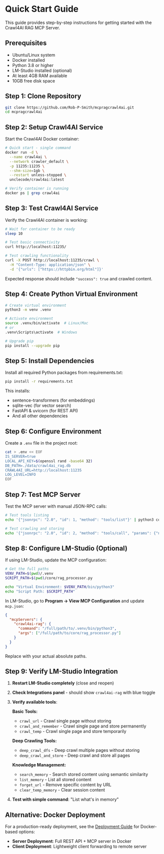 # Quick Start Guide

This guide provides step-by-step instructions for getting started with the Crawl4AI RAG MCP Server.

## Prerequisites

- Ubuntu/Linux system
- Docker installed
- Python 3.8 or higher
- LM-Studio installed (optional)
- At least 4GB RAM available
- 10GB free disk space

## Step 1: Clone Repository

```bash
git clone https://github.com/Rob-P-Smith/mcpragcrawl4ai.git
cd mcpragcrawl4ai
```

## Step 2: Setup Crawl4AI Service

Start the Crawl4AI Docker container:

```bash
# Quick start - single command
docker run -d \
  --name crawl4ai \
  --network crawler_default \
  -p 11235:11235 \
  --shm-size=1gb \
  --restart unless-stopped \
  unclecode/crawl4ai:latest

# Verify container is running
docker ps | grep crawl4ai
```

## Step 3: Test Crawl4AI Service

Verify the Crawl4AI container is working:

```bash
# Wait for container to be ready
sleep 10

# Test basic connectivity
curl http://localhost:11235/

# Test crawling functionality
curl -X POST http://localhost:11235/crawl \
  -H "Content-Type: application/json" \
  -d '{"urls": ["https://httpbin.org/html"]}'
```

Expected response should include `"success": true` and crawled content.

## Step 4: Create Python Virtual Environment

```bash
# Create virtual environment
python3 -m venv .venv

# Activate environment
source .venv/bin/activate  # Linux/Mac
# or
.venv\Scripts\activate  # Windows

# Upgrade pip
pip install --upgrade pip
```

## Step 5: Install Dependencies

Install all required Python packages from requirements.txt:

```bash
pip install -r requirements.txt
```

This installs:
- sentence-transformers (for embeddings)
- sqlite-vec (for vector search)
- FastAPI & uvicorn (for REST API)
- And all other dependencies

## Step 6: Configure Environment

Create a `.env` file in the project root:

```bash
cat > .env << EOF
IS_SERVER=true
LOCAL_API_KEY=$(openssl rand -base64 32)
DB_PATH=./data/crawl4ai_rag.db
CRAWL4AI_URL=http://localhost:11235
LOG_LEVEL=INFO
EOF
```

## Step 7: Test MCP Server

Test the MCP server with manual JSON-RPC calls:

```bash
# Test tools listing
echo '{"jsonrpc": "2.0", "id": 1, "method": "tools/list"}' | python3 core/rag_processor.py

# Test crawling and storing
echo '{"jsonrpc": "2.0", "id": 2, "method": "tools/call", "params": {"name": "crawl_and_remember", "arguments": {"url": "https://httpbin.org/html"}}}' | python3 core/rag_processor.py
```

## Step 8: Configure LM-Studio (Optional)

If using LM-Studio, update the MCP configuration:

```bash
# Get the full paths
VENV_PATH=$(pwd)/.venv
SCRIPT_PATH=$(pwd)/core/rag_processor.py

echo "Virtual Environment: $VENV_PATH/bin/python3"
echo "Script Path: $SCRIPT_PATH"
```

In LM-Studio, go to **Program → View MCP Configuration** and update `mcp.json`:

```json
{
  "mcpServers": {
    "crawl4ai-rag": {
      "command": "/full/path/to/.venv/bin/python3",
      "args": ["/full/path/to/core/rag_processor.py"]
    }
  }
}
```

Replace with your actual absolute paths.

## Step 9: Verify LM-Studio Integration

1. **Restart LM-Studio completely** (close and reopen)
2. **Check Integrations panel** - should show `crawl4ai-rag` with blue toggle
3. **Verify available tools**:

   **Basic Tools:**
   - `crawl_url` - Crawl single page without storing
   - `crawl_and_remember` - Crawl single page and store permanently
   - `crawl_temp` - Crawl single page and store temporarily

   **Deep Crawling Tools:**
   - `deep_crawl_dfs` - Deep crawl multiple pages without storing
   - `deep_crawl_and_store` - Deep crawl and store all pages

   **Knowledge Management:**
   - `search_memory` - Search stored content using semantic similarity
   - `list_memory` - List all stored content
   - `forget_url` - Remove specific content by URL
   - `clear_temp_memory` - Clear session content

4. **Test with simple command**: "List what's in memory"

## Alternative: Docker Deployment

For a production-ready deployment, see the [Deployment Guide](../deployments.md) for Docker-based options:

- **Server Deployment**: Full REST API + MCP server in Docker
- **Client Deployment**: Lightweight client forwarding to remote server
